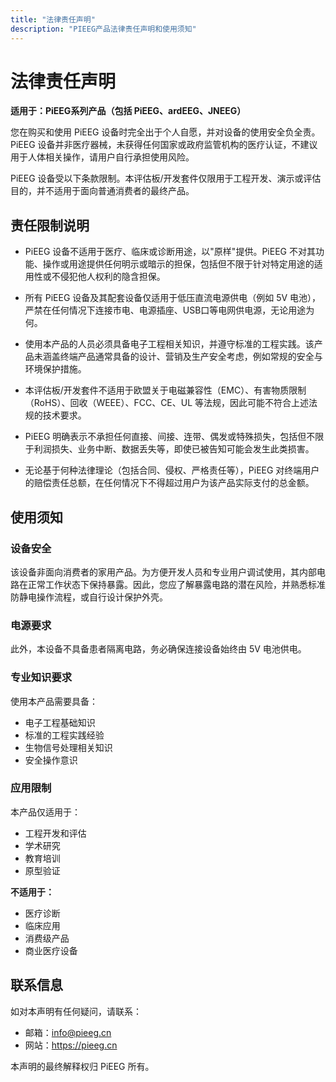 ```yaml
---
title: "法律责任声明"
description: "PIEEG产品法律责任声明和使用须知"
---
```


# 法律责任声明

**适用于：PiEEG系列产品（包括 PiEEG、ardEEG、JNEEG）**

您在购买和使用 PiEEG 设备时完全出于个人自愿，并对设备的使用安全负全责。PiEEG 设备并非医疗器械，未获得任何国家或政府监管机构的医疗认证，不建议用于人体相关操作，请用户自行承担使用风险。

PiEEG 设备受以下条款限制。本评估板/开发套件仅限用于工程开发、演示或评估目的，并不适用于面向普通消费者的最终产品。

## 责任限制说明

- PiEEG 设备不适用于医疗、临床或诊断用途，以"原样"提供。PiEEG 不对其功能、操作或用途提供任何明示或暗示的担保，包括但不限于针对特定用途的适用性或不侵犯他人权利的隐含担保。

- 所有 PiEEG 设备及其配套设备仅适用于低压直流电源供电（例如 5V 电池），严禁在任何情况下连接市电、电源插座、USB口等电网供电源，无论用途为何。

- 使用本产品的人员必须具备电子工程相关知识，并遵守标准的工程实践。该产品未涵盖终端产品通常具备的设计、营销及生产安全考虑，例如常规的安全与环境保护措施。

- 本评估板/开发套件不适用于欧盟关于电磁兼容性（EMC）、有害物质限制（RoHS）、回收（WEEE）、FCC、CE、UL 等法规，因此可能不符合上述法规的技术要求。

- PiEEG 明确表示不承担任何直接、间接、连带、偶发或特殊损失，包括但不限于利润损失、业务中断、数据丢失等，即使已被告知可能会发生此类损害。

- 无论基于何种法律理论（包括合同、侵权、严格责任等），PiEEG 对终端用户的赔偿责任总额，在任何情况下不得超过用户为该产品实际支付的总金额。

## 使用须知

### 设备安全
该设备非面向消费者的家用产品。为方便开发人员和专业用户调试使用，其内部电路在正常工作状态下保持暴露。因此，您应了解暴露电路的潜在风险，并熟悉标准防静电操作流程，或自行设计保护外壳。

### 电源要求
此外，本设备不具备患者隔离电路，务必确保连接设备始终由 5V 电池供电。

### 专业知识要求
使用本产品需要具备：
- 电子工程基础知识
- 标准的工程实践经验
- 生物信号处理相关知识
- 安全操作意识

### 应用限制
本产品仅适用于：
- 工程开发和评估
- 学术研究
- 教育培训
- 原型验证

**不适用于：**
- 医疗诊断
- 临床应用
- 消费级产品
- 商业医疗设备

## 联系信息

如对本声明有任何疑问，请联系：
- 邮箱：info@pieeg.cn
- 网站：https://pieeg.cn

本声明的最终解释权归 PiEEG 所有。 